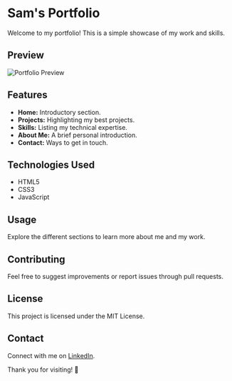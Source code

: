 # Sam's Portfolio

Welcome to my portfolio! This is a simple showcase of my work and skills.

## Preview
![Portfolio Preview](assets/pcpreview)

## Features
- **Home:** Introductory section.
- **Projects:** Highlighting my best projects.
- **Skills:** Listing my technical expertise.
- **About Me:** A brief personal introduction.
- **Contact:** Ways to get in touch.

## Technologies Used
- HTML5
- CSS3
- JavaScript


## Usage
Explore the different sections to learn more about me and my work.

## Contributing
Feel free to suggest improvements or report issues through pull requests.

## License
This project is licensed under the MIT License.

## Contact
Connect with me on [LinkedIn](https://www.linkedin.com/in/sampdl).

Thank you for visiting! 🚀
